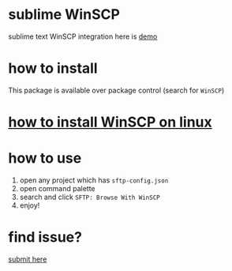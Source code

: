 # sublime WinSCP
sublime text WinSCP integration here is [demo](https://www.youtube.com/watch?v=0Q7X9zmnT7Y)

# how to install
This package is available over package control (search for `WinSCP`)

# [how to install WinSCP on linux](https://github.com/thecotne/sublime-WinSCP/wiki/how-to-install-WinSCP-on-linux)

# how to use
1. open any project which has `sftp-config.json`
2. open command palette
3. search and click `SFTP: Browse With WinSCP`
4. enjoy!

# find issue?
[submit here](https://github.com/thecotne/sublime-WinSCP/issues/new)
